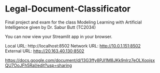 # Legal-Document-Classificator
Final project and exam for the class Modeling Learning with Artificial Intelligence given by Dr. Sabur Butt (TC2034)

 You can now view your Streamlit app in your browser.

  Local URL: http://localhost:8502
  Network URL: http://10.0.1.151:8502
  External URL: http://20.163.40.130:8502

  https://docs.google.com/document/d/13G3ffy8PJI1M8JKk9nIrz7eOLXoojsxQU7OoJFh5RaI/edit?usp=sharing 
